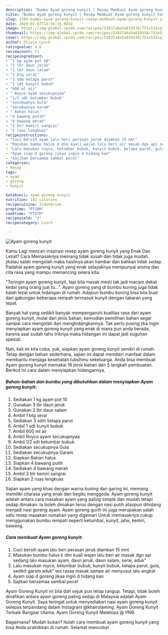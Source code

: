 ```yaml
---
description: "Bumbu Ayam goreng kunyit | Resep Membuat Ayam goreng kunyit Yang Sempurna"
title: "Bumbu Ayam goreng kunyit | Resep Membuat Ayam goreng kunyit Yang Sempurna"
slug: 1166-bumbu-ayam-goreng-kunyit-resep-membuat-ayam-goreng-kunyit-yang-sempurna
date: 2020-07-07T14:54:15.903Z
image: https://img-global.cpcdn.com/recipes/53837a8a5a019338/751x532cq70/ayam-goreng-kunyit-foto-resep-utama.jpg
thumbnail: https://img-global.cpcdn.com/recipes/53837a8a5a019338/751x532cq70/ayam-goreng-kunyit-foto-resep-utama.jpg
cover: https://img-global.cpcdn.com/recipes/53837a8a5a019338/751x532cq70/ayam-goreng-kunyit-foto-resep-utama.jpg
author: Olivia Lynch
ratingvalue: 4.6
reviewcount: 11
recipeingredient:
- "1 kg ayam pot 10"
- "3 lbr daun jeruk"
- "2 lbr daun salam"
- "1 btg serai"
- "3 sdm kelapa parut"
- "1 sdt kunyit bubuk"
- "600 ml air"
- " Royco ayam secukupnyaa"
- "1/2 sdt ketumbar bubuk"
- "secukupnya Gula"
- "secukupnya Garam"
- " Bahan halus"
- "4 bawang putih"
- "4 bawang merah"
- "3 btr kemiri sangrai"
- "2 ruas lengkuas"
recipeinstructions:
- "Cuci bersih ayam lalu beri perasan jeruk diamkan 15 mnt"
- "Masukan bumbu halus k dlm kuali wajan lalu beri air masak dgn api sedang lalu masukan ayam, daun jeruk, daun salam, serai, aduk&#34;"
- "Lalu masukan royco, ketumbar bubuk, kunyit bubuk, kelapa parut, gula, sedikit garam aduk&#34; tes rasaa masak sampe air menyusut lalu angkat"
- "Ayam siap d goreng jikaa ingin d hidang kan"
- "Sajikan bersamaa sambal pecel"
categories:
- Resep
tags:
- ayam
- goreng
- kunyit

katakunci: ayam goreng kunyit 
nutrition: 142 calories
recipecuisine: Indonesian
preptime: "PT10M"
cooktime: "PT47M"
recipeyield: "3"
recipecategory: Lunch

---
```



![Ayam goreng kunyit](https://img-global.cpcdn.com/recipes/53837a8a5a019338/751x532cq70/ayam-goreng-kunyit-foto-resep-utama.jpg)

Kamu Lagi mencari inspirasi resep ayam goreng kunyit yang Enak Dan Lezat? Cara Memasaknya memang tidak susah dan tidak juga mudah. jikalau salah mengolah maka hasilnya akan hambar dan bahkan tidak sedap. Padahal ayam goreng kunyit yang enak selayaknya mempunyai aroma dan cita rasa yang mampu memancing selera kita.

&#34;Teringin ayam goreng kunyit, tapi bila masak mesti tak jadi macam dekat kedai yang orang jual tu…&#34;. Ayam goreng yang di bumbu kuning juga tidak kalah lezat untuk hidangan di rumah. Adapun bumbu kuning bisa kita buat dari gabungan beberapa rempah termasuk kunyit dengan takaran yang tepat.

Banyak hal yang sedikit banyak mempengaruhi kualitas rasa dari ayam goreng kunyit, mulai dari jenis bahan, kemudian pemilihan bahan segar sampai cara mengolah dan menghidangkannya. Tak perlu pusing jika ingin menyiapkan ayam goreng kunyit yang enak di mana pun anda berada, karena asal sudah tahu triknya maka hidangan ini dapat jadi suguhan spesial.


Nah, kali ini kita coba, yuk, siapkan ayam goreng kunyit sendiri di rumah. Tetap dengan bahan sederhana, sajian ini dapat memberi manfaat dalam membantu menjaga kesehatan tubuhmu sekeluarga. Anda bisa membuat Ayam goreng kunyit memakai 16 jenis bahan dan 5 langkah pembuatan. Berikut ini cara dalam menyiapkan hidangannya.

<!--inarticleads1-->

##### Bahan-bahan dan bumbu yang dibutuhkan dalam menyiapkan Ayam goreng kunyit:

1. Sediakan 1 kg ayam pot 10
1. Gunakan 3 lbr daun jeruk
1. Gunakan 2 lbr daun salam
1. Ambil 1 btg serai
1. Sediakan 3 sdm kelapa parut
1. Ambil 1 sdt kunyit bubuk
1. Ambil 600 ml air
1. Ambil  Royco ayam secukupnyaa
1. Ambil 1/2 sdt ketumbar bubuk
1. Sediakan secukupnya Gula
1. Sediakan secukupnya Garam
1. Siapkan  Bahan halus
1. Siapkan 4 bawang putih
1. Sediakan 4 bawang merah
1. Ambil 3 btr kemiri sangrai
1. Siapkan 2 ruas lengkuas


Sajian ayam yang khas dengan warna kuning dan garing ini, memang memiliki citarasa yang enak dan begitu menggoda. Ayam goreng kunyit adalah antara cara masakan ayam yang paling simple dan mudah tetapi sedap dimakan. Ia boleh dimakan terus dengan nasi putih ataupun dihidang menjadi nasi goreng ayam. Ayam goreng gurih ini juga merupakan salah satu resep masakan rumahan yang digemari Untuk memasaknya cukup menggunakan bumbu rempah seperti ketumbar, kunyit, jahe, kemiri, bawang. 

<!--inarticleads2-->

##### Cara membuat Ayam goreng kunyit:

1. Cuci bersih ayam lalu beri perasan jeruk diamkan 15 mnt
1. Masukan bumbu halus k dlm kuali wajan lalu beri air masak dgn api sedang lalu masukan ayam, daun jeruk, daun salam, serai, aduk&#34;
1. Lalu masukan royco, ketumbar bubuk, kunyit bubuk, kelapa parut, gula, sedikit garam aduk&#34; tes rasaa masak sampe air menyusut lalu angkat
1. Ayam siap d goreng jikaa ingin d hidang kan
1. Sajikan bersamaa sambal pecel


Ayam Goreng Kunyit ini bila dah sejuk pun tetap rangup. Tetapi, tidak boleh dinafikan antara ayam goreng paling sedap di Malaysia adalah Ayam Goreng Kunyit. Saya teringat untuk menyediakan nasi ayam goreng kunyit selepas terpandang dalam Instagram @khairulaming. Ayam Goreng Kunyit Terbaik Bangsar Utama. Ayam Goreng Kunyit Meletops @ PNB. 

Bagaimana? Mudah bukan? Itulah cara membuat ayam goreng kunyit yang bisa Anda praktikkan di rumah. Selamat mencoba!

